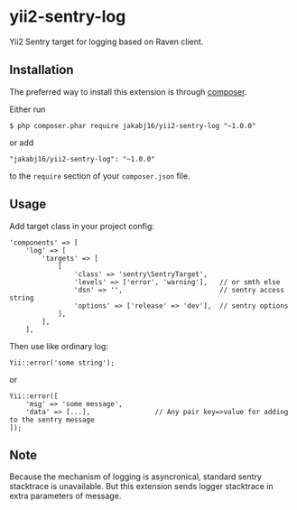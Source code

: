 yii2-sentry-log
===============

Yii2 Sentry target for logging based on Raven client.

## Installation

The preferred way to install this extension is through [composer](http://getcomposer.org/download/).

Either run

```
$ php composer.phar require jakabj16/yii2-sentry-log "~1.0.0"
```

or add

```
"jakabj16/yii2-sentry-log": "~1.0.0"
```

to the ```require``` section of your `composer.json` file.

## Usage

Add target class in your project config:

```
'components' => [
    'log' => [
        'targets' => [
            [
                'class' => 'sentry\SentryTarget',
                'levels' => ['error', 'warning'],   // or smth else
                'dsn' => '',                        // sentry access string
                'options' => ['release' => 'dev'],  // sentry options
            ],
        ],
    ],
```

Then use like ordinary log:

```
Yii::error('some string');
```

or 

```
Yii::error([
    'msg' => 'some message',
    'data' => [...],                // Any pair key=>value for adding to the sentry message 
]);
```

## Note

Because the mechanism of logging is asyncronical, standard sentry stacktrace is unavailable.
But this extension sends logger stacktrace in extra parameters of message.
